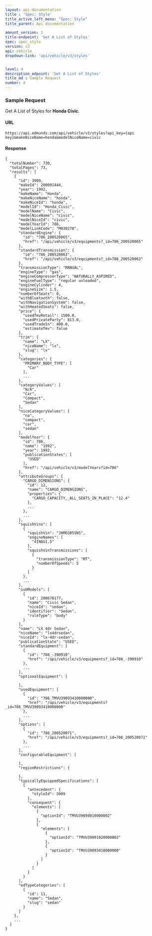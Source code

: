 ```yaml
---
layout: api-documentation
title : 'Spec: Style'
title_active_left_menu: "Spec: Style"
title_parent: Api documentation

amount_version: 1
title-endpoint: 'Get A List of Styles'
spec: spec_style
version: v3
api: vehicle
dropdown-link: 'api/vehicle/v3/styles'


level: 4
description_edpoint: 'Get A List of Styles'
title_md : Sample Request
number: 4
---
```


### Sample Request

Get A List of Styles for **Honda Civic**.

#### URL

    https://api.edmunds.com/api/vehicle/v3/styles?api_key={api key}&makeNiceName=honda&modelNiceName=civic
    
#### Response
    
    {
      "totalNumber": 730,
      "totalPages": 73,
      "results": [
        {
          "id": 3909,
          "makeId": 200001444,
          "year": 1992,
          "makeName": "Honda",
          "makeNiceName": "honda",
          "makeNiceId": "honda",
          "modelId": "Honda_Civic",
          "modelName": "Civic",
          "modelNiceName": "civic",
          "modelNiceId": "civic",
          "modelYearId": 786,
          "modelLinkCode": "M030278",
          "standardEngine": {
            "id": "786_200520065",
            "href": "/api/vehicle/v3/equipments?_id=786_200520065"
          },
          "standardTransmission": {
            "id": "786_200520063",
            "href": "/api/vehicle/v3/equipments?_id=786_200520063"
          },
          "transmissionType": "MANUAL",
          "engineType": "gas",
          "engineCompressorType": "NATURALLY_ASPIRED",
          "engineFuelType": "regular unleaded",
          "engineCylinder": 4,
          "engineSize": 1.5,
          "numberOfSeats": 0,
          "withBluetooth": false,
          "withNavigationSystem": false,
          "withHeatedSeats": false,
          "price": {
            "usedTmvRetail": 1500.0,
            "usedPrivateParty": 813.0,
            "usedTradeIn": 400.0,
            "estimateTmv": false
          },
          "trim": {
            "name": "LX",
            "niceName": "lx",
            "slug": "lx"
          },
          "categories": {
            "PRIMARY_BODY_TYPE": [
              "Car"
            ],
            ...
          },
          "categoryValues": [
            "N/A",
            "Car",
            "Compact",
            "Sedan"
          ],
          "niceCategoryValues": [
            "na",
            "compact",
            "car",
            "sedan"
          ],
          "modelYear": {
            "id": 786,
            "name": "1992",
            "year": 1992,
            "publicationStates": [
              "USED"
            ],
            "href": "/api/vehicle/v3/modelYears?id=786"
          },
          "attributeGroups": {
            "CARGO_DIMENSIONS": {
              "id": 12,
              "name": "CARGO_DIMENSIONS",
              "properties": {
                "CARGO_CAPACITY,_ALL_SEATS_IN_PLACE": "12.4"
              },
              ...
            },
            ...
          },
          "squishVins": [
            {
              "squishVin": "JHMEG855NS",
              "engineNames": [
                "4INAG1.5"
              ],
              "squishVinTransmissions": [
                {
                  "transmissionType": "MT",
                  "numberOfSpeeds": 5
                }
              ]
            },
            ...
          ],
          "subModels": [
            {
              "id": 200670177,
              "name": "Civic Sedan",
              "niceId": "sedan",
              "identifier": "Sedan",
              "ruleType": "body"
            }
          ],
          "name": "LX 4dr Sedan",
          "niceName": "lx4drsedan",
          "niceId": "lx-4dr-sedan",
          "publicationState": "USED",
          "standardEquipment": [
            {
              "id": "786_-390910",
              "href": "/api/vehicle/v3/equipments?_id=786_-390910"
            },
            ...
          ],
          "optionalEquipment": [
            
          ],
          "usedEquipment": [
            {
              "id": "786_TMVU39093410000000",
              "href": "/api/vehicle/v3/equipments?_id=786_TMVU39093410000000"
            },
            ...
          ],
          "options": [
            {
              "id": "786_200520071",
              "href": "/api/vehicle/v3/equipments?_id=786_200520071"
            },
            ...
          ],
          "configurableEquipment": [
            
          ],
          "regionRestrictions": {
            
          },
          "typicallyEquippedSpecifications": [
            {
              "antecedent": {
                "styleId": 3909
              },
              "consequent": {
                "elements": [
                  {
                    "optionId": "TMVU39094010000002"
                  },
                  {
                    "elements": [
                      {
                        "optionId": "TMVU39091020000002"
                      },
                      {
                        "optionId": "TMVU39093410000000"
                      }
                    ]
                  }
                ]
              }
            }
          ],
          "edTypeCategories": [
            {
              "id": 11,
              "name": "Sedan",
              "slug": "sedan"
            }
          ]
        },
        ...
      ]
    }